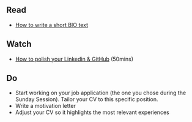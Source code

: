 ## Read

- [How to write a short BIO text](https://business.tutsplus.com/tutorials/how-to-write-a-short-bio--cms-30643)

## Watch

- [How to polish your Linkedin & GitHub](https://www.youtube.com/watch?v=c_bPIFiWUpI) (50mins)

## Do

- Start working on your job application (the one you chose during the Sunday Session). Tailor your CV to this specific position.
- Write a motivation letter
- Adjust your CV so it highlights the most relevant experiences
